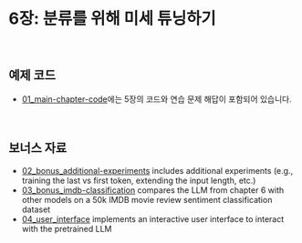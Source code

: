 # 6장: 분류를 위해 미세 튜닝하기

&nbsp;
## 예제 코드

- [01_main-chapter-code](01_main-chapter-code)에는 5장의 코드와 연습 문제 해답이 포함되어 있습니다.

&nbsp;
## 보너스 자료

- [02_bonus_additional-experiments](02_bonus_additional-experiments) includes additional experiments (e.g., training the last vs first token, extending the input length, etc.)
- [03_bonus_imdb-classification](03_bonus_imdb-classification) compares the LLM from chapter 6 with other models on a 50k IMDB movie review sentiment classification dataset
- [04_user_interface](04_user_interface) implements an interactive user interface to interact with the pretrained LLM

